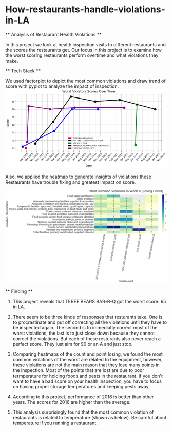 # How-restaurants-handle-violations-in-LA

** Analysis of Restaurant Health Violations **

In this project we look at health inspection visits to different restaurants and the scores the restaurants get. Our focus in this project is to examine how the worst scoring restaurants perform overtime and what violations they make.

** Tech Stack **

We used factorplot to depict the most common violations and draw trend of score with pyplot to analyze the impact of inspection. 
![pyplot](DV3.png)

Also, we applied the heatmap to generate insights of violations these Restaurants have trouble fixing and greatest impact on score.

![heatmap](DV1.png)

** Finding  **

1. This project reveals that TEREE BEARS BAR-B-Q got the worst score: 65 in LA.

2. There seem to be three kinds of responses that resturants take. One is to procrastinate and put off correcting all the violations until they have to be inspected again. The second is to immediatly correct most of the worst violations, the last is to just close down because they cannot correct the violations. But each of these resturants also never reach a perfect score. They just aim for 90 or an A and just stop.

3. Comparing heatmaps of the count and point losing, we found the most common violations of the worst are related to the equipment, however, these violations are not the main reason that they lose many points in the inspection. Most of the points that are lost are due to poor termperature for holding foods and pests in the restaurant. If you don't want to have a bad score on your health inspection, you have to focus on having proper storage temperatures and keeping pests away. 

4. According to this project, performance of 2016 is better than other years. The scores for 2016 are higher than the average.

5. This analysis surprisingly found that the most common violation of restaurants is related to temperature (shown as below). Be careful about temperature if you running a restaurant.


